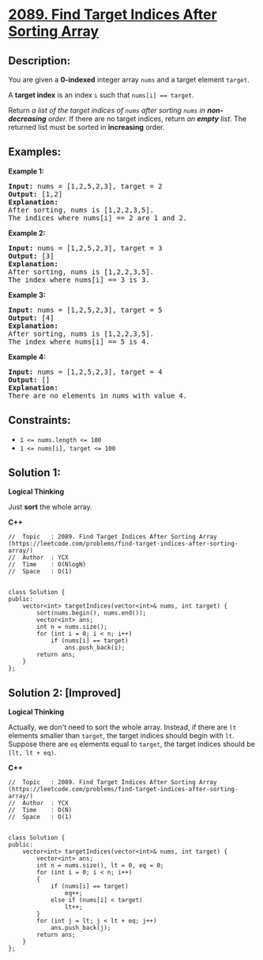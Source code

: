 # [2089. Find Target Indices After Sorting Array](https://leetcode.com/problems/find-target-indices-after-sorting-array/)


## Description:

<p>You are given a <strong>0-indexed</strong> integer array <code>nums</code> and a target element <code>target</code>.</p>

<p>A <strong>target index</strong> is an index <code>i</code> such that <code>nums[i] == target</code>.</p>

<p>Return <em>a list of the target indices of <code>nums</code> after sorting <code>nums</code> in <strong>non-decreasing</strong> order.</em> If there are no target indices, return <em>an <strong>empty</strong> list</em>. The returned list must be sorted in <strong>increasing</strong> order.</p>


## Examples:

<strong>Example 1:</strong>
<pre>
<strong>Input:</strong> nums = [1,2,5,2,3], target = 2
<strong>Output:</strong> [1,2]
<strong>Explanation:</strong> 
After sorting, nums is [1,2,2,3,5].
The indices where nums[i] == 2 are 1 and 2.
</pre>

<strong>Example 2:</strong>
<pre>
<strong>Input:</strong> nums = [1,2,5,2,3], target = 3
<strong>Output:</strong> [3]
<strong>Explanation:</strong> 
After sorting, nums is [1,2,2,3,5].
The index where nums[i] == 3 is 3.
</pre>

<strong>Example 3:</strong>
<pre>
<strong>Input:</strong> nums = [1,2,5,2,3], target = 5
<strong>Output:</strong> [4]
<strong>Explanation:</strong> 
After sorting, nums is [1,2,2,3,5].
The index where nums[i] == 5 is 4.
</pre>

<strong>Example 4:</strong>
<pre>
<strong>Input:</strong> nums = [1,2,5,2,3], target = 4
<strong>Output:</strong> []
<strong>Explanation:</strong> 
There are no elements in nums with value 4.
</pre>


## Constraints:

<ul>
  <li><code>1 &lt;= nums.length &lt;= 100</code></li>
  <li><code>1 &lt;= nums[i], target &lt;= 100</code></li>
</ul>


## Solution 1:

<strong>Logical Thinking</strong>
<p>Just <strong>sort</strong> the whole array.</p>


<strong>C++</strong>

```
//  Topic   : 2089. Find Target Indices After Sorting Array (https://leetcode.com/problems/find-target-indices-after-sorting-array/)
//  Author  : YCX
//  Time    : O(NlogN)
//  Space   : O(1)


class Solution {
public:
    vector<int> targetIndices(vector<int>& nums, int target) {
        sort(nums.begin(), nums.end());
        vector<int> ans;
        int n = nums.size();
        for (int i = 0; i < n; i++)
            if (nums[i] == target)
                ans.push_back(i);
        return ans;
    }
};
```


## Solution 2: [Improved]

<strong>Logical Thinking</strong>
<p>Actually, we don't need to sort the whole array. Instead, if there are <code>lt</code> elements smaller than <code>target</code>, the target indices should begin with <code>lt</code>. Suppose there are <code>eq</code> elements equal to <code>target</code>, the target indices should be <code>[lt, lt + eq)</code>.</p>


<strong>C++</strong>

```
//  Topic   : 2089. Find Target Indices After Sorting Array (https://leetcode.com/problems/find-target-indices-after-sorting-array/)
//  Author  : YCX
//  Time    : O(N)
//  Space   : O(1)


class Solution {
public:
    vector<int> targetIndices(vector<int>& nums, int target) {
        vector<int> ans;
        int n = nums.size(), lt = 0, eq = 0;
        for (int i = 0; i < n; i++)
        {
            if (nums[i] == target)
                eq++;
            else if (nums[i] < target)
                lt++;
        }
        for (int j = lt; j < lt + eq; j++)
            ans.push_back(j);
        return ans;
    }
};
```